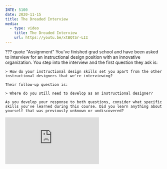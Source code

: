 ```yaml
---
INTE: 5100
date: 2020-11-15
title: The Dreaded Interview
media:
  - type: video
    title: The Dreaded Interview
    url: https://youtu.be/xtBQtSr-LII
---
```


??? quote "Assignment"
    You've finished grad school and have been asked to interview for an instructional design position with an innovative organization. You step into the interview and the first question they ask is:

    > How do your instructional design skills set you apart from the other instructional designers that we're interviewing?

    Their follow-up question is:

    > Where do you still need to develop as an instructional designer?

    As you develop your response to both questions, consider what specific skills you've learned during this course. Did you learn anything about yourself that was previously unknown or undiscovered?

<div class="aspect-ratio aspect-ratio--16-9">
  <iframe class="aspect-ratio--content" src="https://www.youtube-nocookie.com/embed/xtBQtSr-LII" title="YouTube video player" frameborder="0" allow="accelerometer; autoplay; clipboard-write; encrypted-media; gyroscope; picture-in-picture" allowfullscreen></iframe>
</div>
